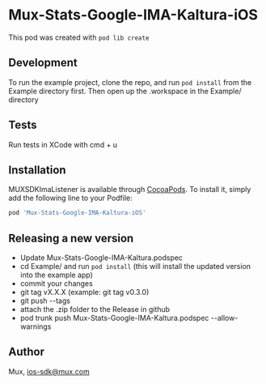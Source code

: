 # Mux-Stats-Google-IMA-Kaltura-iOS

This pod was created with `pod lib create`

## Development

To run the example project, clone the repo, and run `pod install` from the Example directory first. Then open
up the .workspace in the Example/ directory

## Tests

Run tests in XCode with cmd + u

## Installation

MUXSDKImaListener is available through [CocoaPods](https://cocoapods.org). To install
it, simply add the following line to your Podfile:

```ruby
pod 'Mux-Stats-Google-IMA-Kaltura-iOS'
```

## Releasing a new version

* Update Mux-Stats-Google-IMA-Kaltura.podspec
* cd Example/ and run `pod install` (this will install the updated version into the example app)
* commit your changes
* git tag vX.X.X (example: git tag v0.3.0)
* git push --tags
* attach the .zip folder to the Release in github
* pod trunk push Mux-Stats-Google-IMA-Kaltura.podspec --allow-warnings

## Author

Mux, ios-sdk@mux.com


